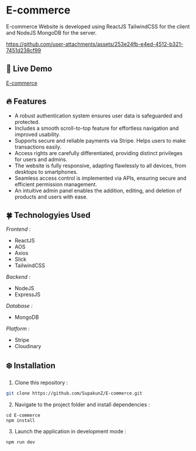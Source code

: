 # E-commerce
E-commerce Website is developed using ReactJS TailwindCSS for the client and NodeJS MongoDB for the server.

https://github.com/user-attachments/assets/253e24fb-e4ed-4512-b321-7451d238cf99

## 🍄 Live Demo 
<a href='https://ecommercr.netlify.app' target="_blank">E-commerce</a>

## 🔥 Features

  <ul>
      <li>A robust authentication system ensures user data is safeguarded and protected.</li>
      <li>Includes a smooth scroll-to-top feature for effortless navigation and improved usability.</li>
      <li>Supports secure and reliable payments via Stripe. Helps users to make transactions easily.</li>
      <li>Access rights are carefully differentiated, providing distinct privileges for users and admins.</li>
      <li>The website is fully responsive, adapting flawlessly to all devices, from desktops to smartphones.</li>
      <li>Seamless access control is implemented via APIs, ensuring secure and efficient permission management.</li>
      <li>An intuitive admin panel enables the addition, editing, and deletion of products and users with ease.</li>
  </ul>

## 🍀 Technologyies Used
  <i>Frontend :</i>
  <ul>
      <li>ReactJS</li>
      <li>AOS</li>  
      <li>Axios</li>
      <li>Slick</li>
      <li>TailwindCSS</li>
  </ul>
  
  <i>Backend :</i>
  <ul>
      <li>NodeJS</li>
      <li>ExpressJS</li>  
  </ul>

  <i>Database :</i>
  <ul>
      <li>MongoDB</li>
  </ul>

  <i>Platform :</i>
  <ul>
      <li>Stripe</li>
      <li>Cloudinary</li>
  </ul>


## ❄️ Installation

1. Clone this repository :

```bash
git clone https://github.com/SupakunZ/E-commerce.git
```

2. Navigate to the project folder and install dependencies :

```
cd E-commerce
npm install
```

3. Launch the application in development mode :

```
npm run dev
```
